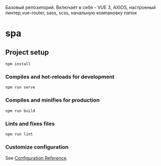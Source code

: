 Базовый репозиторий.
Включает в себя - VUE 3, AXIOS, настроеный линтер,vue-router, sass, scss, начальную компановку папок

# spa

## Project setup
```
npm install
```

### Compiles and hot-reloads for development
```
npm run serve
```

### Compiles and minifies for production
```
npm run build
```

### Lints and fixes files
```
npm run lint
```

### Customize configuration
See [Configuration Reference](https://cli.vuejs.org/config/).
